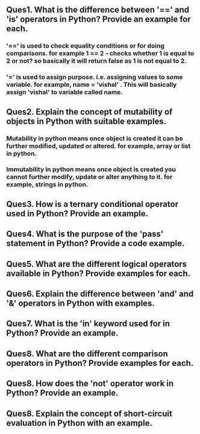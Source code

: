 ## Ques1. What is the difference between '==' and 'is' operators in Python? Provide an example for each.
### '==' is used to check equality conditions or for doing comparisons. for example 1 == 2 - checks whether 1 is equal to 2 or not? so basically it will return false as 1 is not equal to 2. 
### '=' is used to assign purpose. i.e. assigning values to some variable. for example, name = 'vishal' . This will basically assign 'vishal' to variable called name.

## Ques2. Explain the concept of mutability of objects in Python with suitable examples.
### Mutability in python means once object is created it can be further modified, updated or altered. for example, array or list in python.
### Immutability in python means once object is created you cannot further modify, update or alter anything to it. for example, strings in python.

## Ques3. How is a ternary conditional operator used in Python? Provide an example.
## Ques4. What is the purpose of the 'pass' statement in Python? Provide a code example.
## Ques5. What are the different logical operators available in Python? Provide examples for each.
## Ques6. Explain the difference between 'and' and '&' operators in Python with examples.
## Ques7. What is the 'in' keyword used for in Python? Provide an example.
## Ques8. What are the different comparison operators in Python? Provide examples for each.
## Ques8. How does the 'not' operator work in Python? Provide an example.
## Ques8. Explain the concept of short-circuit evaluation in Python with an example.